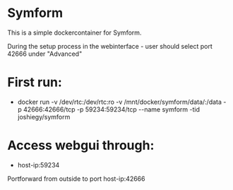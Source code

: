 # Symform
This is a simple dockercontainer for Symform.

During the setup process in the webinterface - user should select port 42666 under "Advanced"

# First run:
* docker run -v /dev/rtc:/dev/rtc:ro -v /mnt/docker/symform/data/:/data -p 42666:42666/tcp -p 59234:59234/tcp --name symform -tid joshiegy/symform

# Access webgui through:
* host-ip:59234

Portforward from outside to port host-ip:42666

